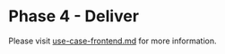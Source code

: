 # Phase 4 - Deliver

Please visit [use-case-frontend.md](../../explore-stack/use-case-frontend.md "mention") for more information.
